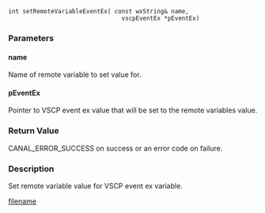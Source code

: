 



```clike
int setRemoteVariableEventEx( const wxString& name, 
                                vscpEventEx *pEventEx)
```

### Parameters

#### name
Name of remote variable to set value for.

#### pEventEx
Pointer to VSCP event ex value that will be set to the remote variables value.

### Return Value
CANAL_ERROR_SUCCESS on success or an error code on failure. 

### Description
Set remote variable value for VSCP event ex variable. 



[filename](./bottom_copyright.md ':include')